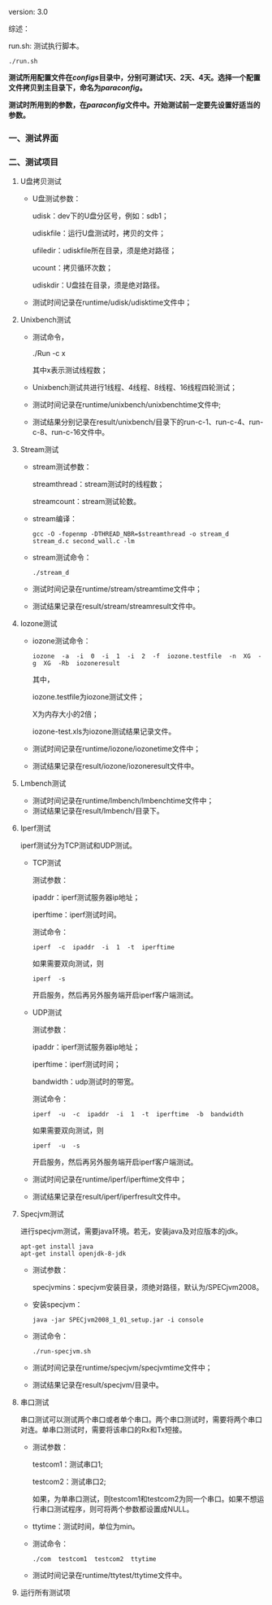version:  3.0

综述：

run.sh: 测试执行脚本。

```shell
./run.sh
```

**测试所用配置文件在$configs$目录中，分别可测试1天、2天、4天。选择一个配置文件拷贝到主目录下，命名为$paraconfig$。**

**测试时所用到的参数，在$paraconfig$文件中。开始测试前一定要先设置好适当的参数。**

### 一、测试界面

### 二、测试项目

1. U盘拷贝测试

   - U盘测试参数：

     udisk：dev下的U盘分区号，例如：sdb1；

     udiskfile：运行U盘测试时，拷贝的文件；

     ufiledir：udiskfile所在目录，须是绝对路径；

     ucount：拷贝循环次数；

     udiskdir：U盘挂在目录，须是绝对路径。

   - 测试时间记录在runtime/udisk/udisktime文件中；

2. Unixbench测试

   - 测试命令，

     ./Run  -c  x

     其中x表示测试线程数；

   - Unixbench测试共进行1线程、4线程、8线程、16线程四轮测试；

   - 测试时间记录在runtime/unixbench/unixbenchtime文件中;

   - 测试结果分别记录在result/unixbench/目录下的run-c-1、run-c-4、run-c-8、run-c-16文件中。

3. Stream测试

   - stream测试参数：

     streamthread：stream测试时的线程数；

     streamcount：stream测试轮数。

   - stream编译：

     ```shell
     gcc -O -fopenmp -DTHREAD_NBR=$streamthread -o stream_d stream_d.c second_wall.c -lm
     ```

   - stream测试命令：

     ```shell
     ./stream_d
     ```

   - 测试时间记录在runtime/stream/streamtime文件中；

   - 测试结果记录在result/stream/streamresult文件中。

4. Iozone测试

   - iozone测试命令：

     ```shell
     iozone  -a  -i  0  -i  1  -i  2  -f  iozone.testfile  -n  XG  -g  XG  -Rb  iozoneresult
     ```

     其中，

     iozone.testfile为iozone测试文件；

     X为内存大小的2倍；

     iozone-test.xls为iozone测试结果记录文件。

   - 测试时间记录在runtime/iozone/iozonetime文件中；

   - 测试结果记录在result/iozone/iozoneresult文件中。

5. Lmbench测试

   - 测试时间记录在runtime/lmbench/lmbenchtime文件中；
   - 测试结果记录在result/lmbench/目录下。

6. Iperf测试

   iperf测试分为TCP测试和UDP测试。

   - TCP测试

     测试参数：

     ipaddr：iperf测试服务器ip地址；

     iperftime：iperf测试时间。

     测试命令：

     ```shell
     iperf  -c  ipaddr  -i  1  -t  iperftime
     ```

     如果需要双向测试，则

     ```shell
     iperf  -s
     ```

     开启服务，然后再另外服务端开启iperf客户端测试。

   - UDP测试

     测试参数：

     ipaddr：iperf测试服务器ip地址；

     iperftime：iperf测试时间；

     bandwidth：udp测试时的带宽。

     测试命令：

     ```shell
     iperf  -u  -c  ipaddr  -i  1  -t  iperftime  -b  bandwidth
     ```

     如果需要双向测试，则

     ```shell
     iperf  -u  -s
     ```

     开启服务，然后再另外服务端开启iperf客户端测试。

   - 测试时间记录在runtime/iperf/iperftime文件中；

   - 测试结果记录在result/iperf/iperfresult文件中。

7. Specjvm测试

   进行specjvm测试，需要java环境。若无，安装java及对应版本的jdk。

   ```shell
   apt-get install java
   apt-get install openjdk-8-jdk
   ```

   - 测试参数：

     specjvmins：specjvm安装目录，须绝对路径，默认为/SPECjvm2008。

   - 安装specjvm：

     ```shell
     java -jar SPECjvm2008_1_01_setup.jar -i console
     ```

   - 测试命令：

     ```shell
     ./run-specjvm.sh
     ```

   - 测试时间记录在runtime/specjvm/specjvmtime文件中；

   - 测试结果记录在result/specjvm/目录中。

8. 串口测试

   串口测试可以测试两个串口或者单个串口。两个串口测试时，需要将两个串口对连。单串口测试时，需要将该串口的Rx和Tx短接。

   - 测试参数：

     testcom1：测试串口1;

     testcom2：测试串口2;

     如果，为单串口测试，则testcom1和testcom2为同一个串口。如果不想运行串口测试程序，则可将两个参数都设置成NULL。

   - ttytime：测试时间，单位为min。

   - 测试命令：

     ```shell
     ./com  testcom1  testcom2  ttytime
     ```

   - 测试时间记录在runtime/ttytest/ttytime文件中。

9. 运行所有测试项